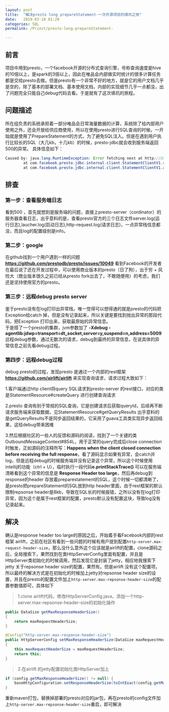 ```yaml
---
layout: post  
title:  "解决presto long prepareStatement-一次开源项目的填坑之旅"  
date:   2019-03-18 01:20  
categories: SQL  
permalink: /Priest/presto-long-prepareStatement-

---
```


## 前言  
项目中用到presto，一个facebook开源的分布式查询引擎，号称查询速度是hive的10倍以上，是spark的3倍以上，因此在唯品会内部做实时统计的很多计算任务都是交给presto去做。但是presto有一个非常不好的地方，就是它的用户文档几乎是空的，除了基本的部署文档、基本使用文档，内部的实现细节几乎一点都没，出了问题完全只能自己debug代码去看。于是就有了这次填坑的旅程。

## 问题描述
所在组负责的系统承担着一部分唯品会日常海量数据的计算，系统除了给内部用户使用之外，还会开放给供应商使用，所以在使用presto进行SQL查询的时候，一开始就是使用了PrepareStatement的方式，为了避免SQL注入。但是在遇到用户执行比较长的SQL（大几kb，十几kb）的时候，presto-jdbc就会收到服务端返回500的异常。 具体信息如下：  
```java
Caused by: java.lang.RuntimeException: Error fetching next at http://XXXXX/v1/statement/20190320_031845_00001_5jdem/2 returned an invalid response: JsonResponse{statusCode=500, statusMessage=Server Error, headers={connection=[keep-alive], date=[Wed, 20 Mar 2019 03:18:45 GMT], server=[nginx/1.13.5], transfer-encoding=[chunked]}, hasValue=false} [Error: ] 
        at com.facebook.presto.jdbc.internal.client.StatementClientV1.requestFailedException(StatementClientV1.java:436) ~[presto-jdbc-0.215.jar:0.215] 
        at com.facebook.presto.jdbc.internal.client.StatementClientV1.advance(StatementClientV1.java:383) ~[presto-jdbc-0.215.jar:0.215] 
```

## 排查
### 第一步：查看服务端日志
看到500 ，首先就想到是服务端的问题，直接上presto-server（cordinator）的服务器查看日志，出乎意料的是，查看presto官方的三个日志文件server.log(运行日志),laucher.log(启动日志),http-request.log(请求日志)，一点异常栈信息都没，而且log的配置级别是info。  
### 第二步：google
在github找到一个用户遇到一样的问题 **https://github.com/prestodb/presto/issues/10049** 看到Facebook的开发者在最后说了还在开发过程中，可以使用商业版本的presto（日了狗），出于穷 + 风险大（商业版本很久之前已经从presto fork出去了，不敢随便用）的考虑，我们还是坚持使用官方的presto。
### 第三步：远程debug presto server
鉴于presto没有在log打印出异常栈，唯一觉得可以想得通的就是presto的代码把Exception给catch 掉，但是没有记录起来，所以关键是要找到抛出异常的那段代码，把Exception 打印出来，获取最原始的异常信息。  
于是搭了一个presto的集群，jvm参数加了 **-Xdebug -agentlib:jdwp=transport=dt_socket,server=y,suspend=n,address=5009**远程debug参数，通过无数次的请求，debug到最终的异常信息，在说具体的异常信息之前先看debug过程。  
### 第四步：远程debug过程  
debug presto的过程，发现presto 是通过一个内部的rest框架 **https://github.com/airlift/airlift** 来实现查询请求，请求过程大致如下：  

1.客户端通过http client将query SQL请求到presto-server 的rest接口，对应的类是StatementResource#createQuery 进行创建查询请求  

  2.presto 查询有别于常规的SQL查询，它是创建请求后获取queryId，后续再不断请求服务端来获取数据，见StatementResource#getQueryResults
 出乎意料的是getQueryResults不是同步返回结果的，它采用了guava工具类实现异步返回结果，这给debug带来困难  

  3.然后根据社区的一些人的反馈和源码的阅读，找到了一个关键的类OutboundMessageContext#854L，用于正常的query完成后close connection时触发，正如源码的注释所写：**Happens when the client closed connection before receiving the full response**，看了源码显示如果有异常，会catch并log，但是远程debug的时候服务端并没有记录这个异常，所以这个时候使用intellij的功能（ctrl + U），临时执行一段代码**e.printStackTrace()** 可以在服务端清晰看到这个异常的信息是 **Response Header too large**，然后再debug到response的header 存放着preparestatement的SQL，这个时候一切都清晰了，是presto把prepareStatement的SQL放到http header里面，由于rest框架的默认限制repsonse header是8kb，导致在SQL长的时候报错，之所以没有在log打印异常，因为这个是属于rest框架的配置，presto默认没有配置这块，导致log没有记录起来。  

## 解决
确认是response header too large的原因之后，开始着手看Facebook内部的rest框架 airlift，之前在社区有看到一些问题的时候有用户提到配置`http-server.max-request-header-size`，那么没什么意外这个应该就是airlift的配置，clone源码之后，全局搜索下，果然找到在类HttpServerConfig里面有配置，并且是HttpServer类初始化的时候调用，然后发现它是封装了jetty，相应地我搜索下jetty 关于repsonse header size的配置，果然有。但是airlift 没有这个配置项，所以最终的解决方式是在初始化的时候加上jetty对repsonse header size的设置，并且在presto的配置文件加上`http-server.max-repsonse-header-size`的配置参数值即可，具体如下    
> 1.clone airlift代码，修改HttpServerConfig.java，添加一个http-server.max-repsonse-header-size的初始化操作   

```java
public DataSize getMaxResponseHeaderSize()
{
    return maxRequestHeaderSize;
}

@Config("http-server.max-response-header-size")
public HttpServerConfig setMaxResponseHeaderSize(DataSize maxRequestHeaderSize)
{
    this.maxRequestHeaderSize = maxRequestHeaderSize;
    return this;
}
```

> 2.在airlift 的jetty配置初始化类HttpServer加上   

```java
if (config.getMaxResponseHeaderSize() != null) {
    baseHttpConfiguration.setResponseHeaderSize(toIntExact(config.getMaxResponseHeaderSize().toBytes()));
}
```

重新maven打包，替换掉部署的presto对应的jar包，再在presto的config文件加上`http-server.max-repsonse-header-size`重启，即可解决  